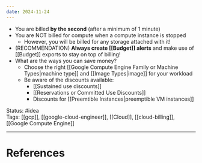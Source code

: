 ```yaml
---
date: 2024-11-24
---
```

- You are billed **by the second** (after a minimum of 1 minute)  
- You are NOT billed for compute when a compute instance is stopped  
	- However, you will be billed for any storage attached with it!
- (RECOMMENDATION) **Always create [[Budget]] alerts** and make use of [[Budget]] exports to stay on top of billing!
- What are the ways you can save money?  
	- Choose the right [[Google Compute Engine Family or Machine Types|machine type]] and [[Image Types|image]] for your workload
	- Be aware of the discounts available:
		- [[Sustained use discounts]]  
		- [[Reservations or Committed Use Discounts]]  
		- Discounts for [[Preemtible Instances|preemptible VM instances]]

Status: #idea  
Tags:  [[gcp]], [[google-cloud-engineer]], [[Cloud]], [[cloud-billing]], [[Google Compute Engine]]

---
# References